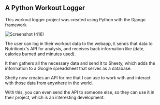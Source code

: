 ﻿## A Python Workout Logger

This workout logger project was created using Python with the Django framework

![Screenshot (416)](https://github.com/CodeJude/Workout_Logger/assets/24849438/ba6c9a66-81c5-48d1-8ecd-ce30afec87e0)

The user can log in their workout data to the webapp, it sends that data to Nutritionix's API for analysis, and receives back information like (date, calories burned and minutes used).

It then gathers all the necessary data and send it to Sheety, which adds the information to a Google spreadsheet that serves as a database.

Shetty now creates an API for me that I can use to work with and interact with those data from anywhere in the world.

With this, you can even send the API to someone else, so they can use it in their project, which is an interesting development.
